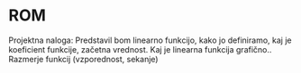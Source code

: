 # ROM
Projektna naloga:
Predstavil bom linearno funkcijo, kako jo definiramo, kaj je koeficient funkcije, začetna vrednost. Kaj je linearna funkcija grafično..
Razmerje funkcij (vzporednost, sekanje)

